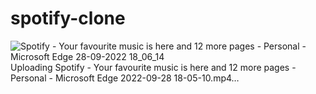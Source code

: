 # spotify-clone
![Spotify - Your favourite music is here and 12 more pages - Personal - Microsoft​ Edge 28-09-2022 18_06_14](https://user-images.githubusercontent.com/91775756/192782913-6d40b61e-f79e-4473-bb9d-f78129f0b5da.png)
Uploading Spotify - Your favourite music is here and 12 more pages - Personal - Microsoft​ Edge 2022-09-28 18-05-10.mp4…

